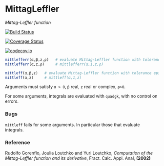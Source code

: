 # MittagLeffler

*Mittag-Leffler function*

[![Build Status](https://travis-ci.org/jlapeyre/MittagLeffler.jl.svg?branch=master)](https://travis-ci.org/jlapeyre/MittagLeffler.jl)

[![Coverage Status](https://coveralls.io/repos/jlapeyre/MittagLeffler.jl/badge.svg?branch=master&service=github)](https://coveralls.io/github/jlapeyre/MittagLeffler.jl?branch=master)

[![codecov.io](http://codecov.io/github/jlapeyre/MittagLeffler.jl/coverage.svg?branch=master)](http://codecov.io/github/jlapeyre/MittagLeffler.jl?branch=master)


```julia
mittlefferr(α,β,z,ρ)   # evaluate Mittag-Leffler function with tolerance ρ
mittlefferr(α,z,ρ)     # mittlefferr(α,1,z,ρ)

mittleff(α,β,z)   # evaluate Mittag-Leffler function with tolerance eps()
mittleff(α,z)     # mittleff(α,1,z)
```

Arguments must satisfy `α > 0`, `β` real, `z` real or complex, `ρ>0`.

For some arguments, integrals are evaluated with `quadgk`, with no control on errors.

### Bugs

`mittleff` fails for some arguments. In particular those that evaluate integrals.

### Reference

Rudolfo Gorenflo, Joulia Loutchko and Yuri Loutchko, *Computation of the Mittag-Leffler function and its derivative*,  Fract. Calc. Appl. Anal, **(2002)**
